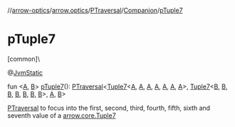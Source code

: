 //[arrow-optics](../../../../index.md)/[arrow.optics](../../index.md)/[PTraversal](../index.md)/[Companion](index.md)/[pTuple7](p-tuple7.md)

# pTuple7

[common]\

@[JvmStatic](https://kotlinlang.org/api/latest/jvm/stdlib/kotlin.jvm/-jvm-static/index.html)

fun &lt;[A](p-tuple7.md), [B](p-tuple7.md)&gt; [pTuple7](p-tuple7.md)(): [PTraversal](../index.md)&lt;[Tuple7](../../../../../arrow-core/arrow-core/arrow.core/-tuple7/index.md)&lt;[A](p-tuple7.md), [A](p-tuple7.md), [A](p-tuple7.md), [A](p-tuple7.md), [A](p-tuple7.md), [A](p-tuple7.md), [A](p-tuple7.md)&gt;, [Tuple7](../../../../../arrow-core/arrow-core/arrow.core/-tuple7/index.md)&lt;[B](p-tuple7.md), [B](p-tuple7.md), [B](p-tuple7.md), [B](p-tuple7.md), [B](p-tuple7.md), [B](p-tuple7.md), [B](p-tuple7.md)&gt;, [A](p-tuple7.md), [B](p-tuple7.md)&gt;

[PTraversal](../index.md) to focus into the first, second, third, fourth, fifth, sixth and seventh value of a [arrow.core.Tuple7](../../../../../arrow-core/arrow-core/arrow.core/-tuple7/index.md)
